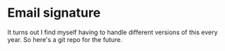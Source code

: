 # Email signature

It turns out I find myself having to handle different versions of this every year. So here's a git repo for the future.
